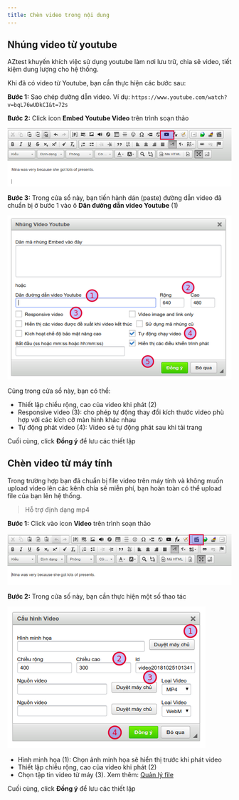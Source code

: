 ```yaml
---
title: Chèn video trong nội dung
---
```


## Nhúng video từ youtube

AZtest khuyến khích việc sử dụng youtube làm nơi lưu trữ, chia sẽ video, tiết kiệm dung lượng cho hệ thống.

Khi đã có video từ Youtube, bạn cần thực hiện các bước sau:

**Bước 1:** Sao chép đường dẫn video. Ví dụ: `https://www.youtube.com/watch?v=bqL76wUDkCI&t=72s`

**Bước 2:** Click icon **Embed Youtube Video** trên trình soạn thảo

![](../images/test/chen-video-youtube.png)

**Bước 3:** Trong cửa sổ này, bạn tiến hành dán (paste) đường dẫn video đã chuẩn bị ở bước 1 vào ô **Dãn đường dẫn video Youtube** (1)

![](../images/test/chen-video-youtube-1.png)

Cũng trong cửa sổ này, bạn có thể:

- Thiết lập chiều rộng, cao của video khi phát (2)
- Responsive video (3): cho phép tự động thay đổi kích thước video phù hợp với các kích cỡ màn hình khác nhau
- Tự động phát video (4): Video sẽ tự động phát sau khi tải trang

Cuối cùng, click **Đồng ý** để lưu các thiết lập 

## Chèn video từ máy tính

Trong trường hợp bạn đã chuẩn bị file video trên máy tính và không muốn upload video lên các kênh chia sẽ miễn phí, bạn hoàn toàn có thể upload file của bạn lên hệ thống. 

> Hỗ trợ định dạng mp4

**Bước 1:** Click vào icon **Video** trên trình soạn thảo

![](../images/test/chen-video-may-tinh.png)

**Bước 2:** Trong cửa số này, bạn cần thực hiện một số thao tác

![](../images/test/chen-video-may-tinh-1.png)

- Hình minh họa (1): Chọn ảnh minh họa sẽ hiển thị trước khi phát video
- Thiết lập chiều rộng, cao của video khi phát (2)
- Chọn tập tin video từ máy (3). Xem thêm: [Quản lý file](/system/#quan-ly-file)

Cuối cùng, click **Đồng ý** để lưu các thiết lập 